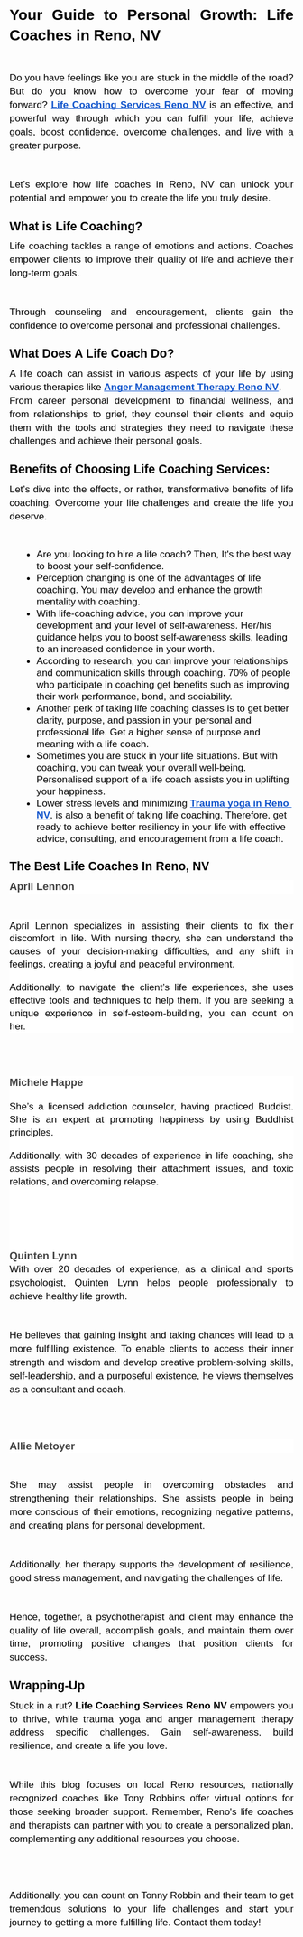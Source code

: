 <p>
    <meta charset="utf-8">
</p>
<h1 style="line-height:1.38;margin-bottom:6pt;margin-top:20pt;text-align:justify;" dir="ltr"><span style="background-color:transparent;color:#000000;font-family:Arial,sans-serif;font-size:20pt;"><span style="font-style:normal;font-variant:normal;text-decoration:none;vertical-align:baseline;white-space:pre-wrap;"><strong>Your Guide to Personal Growth: Life Coaches in Reno, NV</strong></span></span></h1>
<p>&nbsp;</p>
<p style="line-height:1.38;margin-bottom:0pt;margin-top:0pt;text-align:justify;" dir="ltr"><span style="background-color:transparent;color:#000000;font-family:Arial,sans-serif;font-size:13pt;"><span style="font-style:normal;font-variant:normal;font-weight:400;text-decoration:none;vertical-align:baseline;white-space:pre-wrap;">Do you have feelings like you are stuck in the middle of the road? But do you know how to overcome your fear of moving forward?</span><span style="font-style:normal;font-variant:normal;text-decoration:none;vertical-align:baseline;white-space:pre-wrap;"><strong>&nbsp;</strong></span></span><a style="text-decoration:none;" target="_blank" rel="noopener noreferrer" href="https://docbunnyskibuilder.com/"><span style="background-color:transparent;color:#1155cc;font-family:Arial,sans-serif;font-size:13pt;"><span style="-webkit-text-decoration-skip:none;font-style:normal;font-variant:normal;text-decoration-skip-ink:none;vertical-align:baseline;white-space:pre-wrap;"><strong><u>Life Coaching Services Reno NV</u></strong></span></span></a><span style="background-color:transparent;color:#000000;font-family:Arial,sans-serif;font-size:13pt;"><span style="font-style:normal;font-variant:normal;font-weight:400;text-decoration:none;vertical-align:baseline;white-space:pre-wrap;"> is an effective, and powerful way through which you can fulfill your life, achieve goals, boost confidence, overcome challenges, and live with a greater purpose.&nbsp;</span></span></p>
<p>&nbsp;</p>
<p style="line-height:1.38;margin-bottom:0pt;margin-top:0pt;text-align:justify;" dir="ltr"><span style="background-color:transparent;color:#000000;font-family:Arial,sans-serif;font-size:13pt;"><span style="font-style:normal;font-variant:normal;font-weight:400;text-decoration:none;vertical-align:baseline;white-space:pre-wrap;">Let’s explore how life coaches in Reno, NV can unlock your potential and empower you to create the life you truly desire.</span></span></p>
<h2 style="line-height:1.38;margin-bottom:6pt;margin-top:18pt;text-align:justify;" dir="ltr"><span style="background-color:transparent;color:#000000;font-family:Arial,sans-serif;font-size:16pt;"><span style="font-style:normal;font-variant:normal;text-decoration:none;vertical-align:baseline;white-space:pre-wrap;"><strong>What is Life Coaching?&nbsp;</strong></span></span></h2>
<p style="line-height:1.38;margin-bottom:0pt;margin-top:0pt;text-align:justify;" dir="ltr"><span style="background-color:transparent;color:#000000;font-family:Arial,sans-serif;font-size:13pt;"><span style="font-style:normal;font-variant:normal;font-weight:400;text-decoration:none;vertical-align:baseline;white-space:pre-wrap;">Life coaching tackles a range of emotions and actions. Coaches empower clients to improve their quality of life and achieve their long-term goals.&nbsp;</span></span></p>
<p>&nbsp;</p>
<p style="line-height:1.38;margin-bottom:0pt;margin-top:0pt;text-align:justify;" dir="ltr"><span style="background-color:transparent;color:#000000;font-family:Arial,sans-serif;font-size:13pt;"><span style="font-style:normal;font-variant:normal;font-weight:400;text-decoration:none;vertical-align:baseline;white-space:pre-wrap;">Through counseling and encouragement, clients gain the confidence to overcome personal and professional challenges.</span></span></p>
<h2 style="line-height:1.38;margin-bottom:6pt;margin-top:18pt;text-align:justify;" dir="ltr"><span style="background-color:transparent;color:#000000;font-family:Arial,sans-serif;font-size:16pt;"><span style="font-style:normal;font-variant:normal;text-decoration:none;vertical-align:baseline;white-space:pre-wrap;"><strong>What Does A Life Coach Do?</strong></span></span></h2>
<p style="line-height:1.38;margin-bottom:0pt;margin-top:0pt;text-align:justify;" dir="ltr"><span style="background-color:transparent;color:#000000;font-family:Arial,sans-serif;font-size:13pt;"><span style="font-style:normal;font-variant:normal;font-weight:400;text-decoration:none;vertical-align:baseline;white-space:pre-wrap;">A life coach can assist in various aspects of your life by using various therapies like&nbsp;</span></span><a style="text-decoration:none;" target="_blank" rel="noopener noreferrer" href="https://docbunnyskibuilder.com/anger-management-reno-nv/"><span style="background-color:transparent;color:#1155cc;font-family:Arial,sans-serif;font-size:13pt;"><span style="-webkit-text-decoration-skip:none;font-style:normal;font-variant:normal;text-decoration-skip-ink:none;vertical-align:baseline;white-space:pre-wrap;"><strong><u>Anger Management Therapy Reno NV</u></strong></span></span></a><span style="background-color:transparent;color:#000000;font-family:Arial,sans-serif;font-size:13pt;"><span style="font-style:normal;font-variant:normal;font-weight:400;text-decoration:none;vertical-align:baseline;white-space:pre-wrap;">.&nbsp;</span></span></p>
<p style="line-height:1.38;margin-bottom:0pt;margin-top:0pt;text-align:justify;" dir="ltr"><span style="background-color:transparent;color:#000000;font-family:Arial,sans-serif;font-size:13pt;"><span style="font-style:normal;font-variant:normal;font-weight:400;text-decoration:none;vertical-align:baseline;white-space:pre-wrap;">From career personal development to financial wellness, and from relationships to grief, they counsel their clients and equip them with the tools and strategies they need to navigate these challenges and achieve their personal goals.</span></span></p>
<h2 style="line-height:1.38;margin-bottom:6pt;margin-top:18pt;text-align:justify;" dir="ltr"><span style="background-color:transparent;color:#000000;font-family:Arial,sans-serif;font-size:16pt;"><span style="font-style:normal;font-variant:normal;text-decoration:none;vertical-align:baseline;white-space:pre-wrap;"><strong>Benefits of Choosing Life Coaching Services:</strong></span></span></h2>
<p style="line-height:1.38;margin-bottom:0pt;margin-top:0pt;text-align:justify;" dir="ltr"><span style="background-color:transparent;color:#000000;font-family:Arial,sans-serif;font-size:13pt;"><span style="font-style:normal;font-variant:normal;font-weight:400;text-decoration:none;vertical-align:baseline;white-space:pre-wrap;">Let’s dive into the effects, or rather, transformative benefits of life coaching. Overcome your life challenges and create the life you deserve.&nbsp;</span></span></p>
<p>&nbsp;</p>
<ul style="margin-bottom:0;margin-top:0;padding-inline-start:48px;">
    <li style="background-color:transparent;color:#000000;font-family:Arial,sans-serif;font-size:13pt;font-style:normal;font-variant:normal;font-weight:400;list-style-type:disc;text-decoration:none;vertical-align:baseline;white-space:pre;" dir="ltr" aria-level="1"><span style="background-color:transparent;color:#000000;font-family:Arial,sans-serif;font-size:13pt;"><span style="font-style:normal;font-variant:normal;font-weight:400;text-decoration:none;vertical-align:baseline;white-space:pre-wrap;">Are you looking to hire a life coach? Then, It's the best way to boost your self-confidence.&nbsp;</span></span></li>
    <li style="background-color:transparent;color:#000000;font-family:Arial,sans-serif;font-size:13pt;font-style:normal;font-variant:normal;font-weight:400;list-style-type:disc;text-decoration:none;vertical-align:baseline;white-space:pre;" dir="ltr" aria-level="1"><span style="background-color:transparent;color:#000000;font-family:Arial,sans-serif;font-size:13pt;"><span style="font-style:normal;font-variant:normal;font-weight:400;text-decoration:none;vertical-align:baseline;white-space:pre-wrap;">Perception changing is one of the advantages of life coaching. You may develop and enhance the growth mentality with coaching.&nbsp;</span></span></li>
    <li style="background-color:transparent;color:#000000;font-family:Arial,sans-serif;font-size:13pt;font-style:normal;font-variant:normal;font-weight:400;list-style-type:disc;text-decoration:none;vertical-align:baseline;white-space:pre;" dir="ltr" aria-level="1"><span style="background-color:transparent;color:#000000;font-family:Arial,sans-serif;font-size:13pt;"><span style="font-style:normal;font-variant:normal;font-weight:400;text-decoration:none;vertical-align:baseline;white-space:pre-wrap;">With life-coaching advice, you can improve your development and your level of self-awareness. Her/his guidance helps you to boost self-awareness skills, leading to an increased confidence in your worth.&nbsp;</span></span></li>
    <li style="background-color:transparent;color:#000000;font-family:Arial,sans-serif;font-size:13pt;font-style:normal;font-variant:normal;font-weight:400;list-style-type:disc;text-decoration:none;vertical-align:baseline;white-space:pre;" dir="ltr" aria-level="1"><span style="background-color:transparent;color:#000000;font-family:Arial,sans-serif;font-size:13pt;"><span style="font-style:normal;font-variant:normal;font-weight:400;text-decoration:none;vertical-align:baseline;white-space:pre-wrap;">According to research, you can improve your relationships and communication skills through coaching. 70% of people who participate in coaching get benefits such as improving their work performance, bond, and sociability.&nbsp;</span></span></li>
    <li style="background-color:transparent;color:#000000;font-family:Arial,sans-serif;font-size:13pt;font-style:normal;font-variant:normal;font-weight:400;list-style-type:disc;text-decoration:none;vertical-align:baseline;white-space:pre;" dir="ltr" aria-level="1"><span style="background-color:transparent;color:#000000;font-family:Arial,sans-serif;font-size:13pt;"><span style="font-style:normal;font-variant:normal;font-weight:400;text-decoration:none;vertical-align:baseline;white-space:pre-wrap;">Another perk of taking life coaching classes is to get better clarity, purpose, and passion in your personal and professional life. Get a higher sense of purpose and meaning with a life coach.&nbsp;</span></span></li>
    <li style="background-color:transparent;color:#000000;font-family:Arial,sans-serif;font-size:13pt;font-style:normal;font-variant:normal;font-weight:400;list-style-type:disc;text-decoration:none;vertical-align:baseline;white-space:pre;" dir="ltr" aria-level="1"><span style="background-color:transparent;color:#000000;font-family:Arial,sans-serif;font-size:13pt;"><span style="font-style:normal;font-variant:normal;font-weight:400;text-decoration:none;vertical-align:baseline;white-space:pre-wrap;">Sometimes you are stuck in your life situations. But with coaching, you can tweak your overall well-being. Personalised support of a life coach assists you in uplifting your happiness.&nbsp;</span></span></li>
    <li style="background-color:transparent;color:#000000;font-family:Arial,sans-serif;font-size:13pt;font-style:normal;font-variant:normal;font-weight:400;list-style-type:disc;text-decoration:none;vertical-align:baseline;white-space:pre;" dir="ltr" aria-level="1"><span style="background-color:transparent;color:#000000;font-family:Arial,sans-serif;font-size:13pt;"><span style="font-style:normal;font-variant:normal;font-weight:400;text-decoration:none;vertical-align:baseline;white-space:pre-wrap;">Lower stress levels and minimizing</span><span style="font-style:normal;font-variant:normal;text-decoration:none;vertical-align:baseline;white-space:pre-wrap;"><strong>&nbsp;</strong></span></span><a style="text-decoration:none;" target="_blank" rel="noopener noreferrer" href="https://docbunnyskibuilder.com/trauma-informed-yoga-therapist-nv/"><span style="background-color:transparent;color:#1155cc;font-family:Arial,sans-serif;font-size:13pt;"><span style="-webkit-text-decoration-skip:none;font-style:normal;font-variant:normal;text-decoration-skip-ink:none;vertical-align:baseline;white-space:pre-wrap;"><strong><u>Trauma yoga in Reno NV</u></strong></span></span></a><span style="background-color:transparent;color:#000000;font-family:Arial,sans-serif;font-size:13pt;"><span style="font-style:normal;font-variant:normal;font-weight:400;text-decoration:none;vertical-align:baseline;white-space:pre-wrap;">, is also a benefit of taking life coaching. Therefore, get ready to achieve better resiliency in your life with effective advice, consulting, and encouragement from a life coach.&nbsp;</span></span></li>
</ul>
<h2 style="line-height:1.38;margin-bottom:6pt;margin-top:18pt;text-align:justify;" dir="ltr"><span style="background-color:transparent;color:#000000;font-family:Arial,sans-serif;font-size:16pt;"><span style="font-style:normal;font-variant:normal;text-decoration:none;vertical-align:baseline;white-space:pre-wrap;"><strong>The Best Life Coaches In Reno, NV</strong></span></span></h2>
<h3 style="background-color:#ffffff;line-height:1.32;margin-bottom:0pt;margin-top:0pt;text-align:justify;" dir="ltr"><span style="background-color:transparent;color:#434343;font-family:Arial,sans-serif;font-size:13.999999999999998pt;"><span style="font-style:normal;font-variant:normal;text-decoration:none;vertical-align:baseline;white-space:pre-wrap;"><strong>April Lennon</strong></span></span></h3>
<p>&nbsp;</p>
<p style="background-color:#ffffff;line-height:1.32;margin-bottom:0pt;margin-top:0pt;text-align:justify;" dir="ltr"><span style="background-color:transparent;color:#000000;font-family:Arial,sans-serif;font-size:13pt;"><span style="font-style:normal;font-variant:normal;font-weight:400;text-decoration:none;vertical-align:baseline;white-space:pre-wrap;">April Lennon specializes in assisting their clients to fix their discomfort in life. With nursing theory, she can understand the causes of your decision-making difficulties, and any shift in feelings, creating a joyful and peaceful environment.&nbsp;</span></span></p>
<p style="background-color:#ffffff;line-height:1.32;margin-bottom:0pt;margin-top:0pt;text-align:justify;" dir="ltr">&nbsp;</p>
<p style="background-color:#ffffff;line-height:1.32;margin-bottom:0pt;margin-top:0pt;text-align:justify;" dir="ltr"><span style="background-color:transparent;color:#000000;font-family:Arial,sans-serif;font-size:13pt;"><span style="font-style:normal;font-variant:normal;font-weight:400;text-decoration:none;vertical-align:baseline;white-space:pre-wrap;">Additionally, to navigate the client’s life experiences, she uses effective tools and techniques to help them. If you are seeking a unique experience in self-esteem-building, you can count on her.&nbsp;&nbsp;</span></span></p>
<p>&nbsp;</p>
<p>&nbsp;</p>
<h3 style="background-color:#ffffff;line-height:1.32;margin-bottom:0pt;margin-top:0pt;text-align:justify;" dir="ltr"><span style="background-color:transparent;color:#434343;font-family:Arial,sans-serif;font-size:13.999999999999998pt;"><span style="font-style:normal;font-variant:normal;text-decoration:none;vertical-align:baseline;white-space:pre-wrap;"><strong>Michele Happe</strong></span></span></h3>
<p style="background-color:#ffffff;line-height:1.32;margin-bottom:0pt;margin-top:0pt;text-align:justify;" dir="ltr">&nbsp;</p>
<p style="background-color:#ffffff;line-height:1.32;margin-bottom:0pt;margin-top:0pt;text-align:justify;" dir="ltr"><span style="background-color:transparent;color:#000000;font-family:Arial,sans-serif;font-size:13pt;"><span style="font-style:normal;font-variant:normal;font-weight:400;text-decoration:none;vertical-align:baseline;white-space:pre-wrap;">She’s a licensed addiction counselor, having practiced Buddist. She is an expert at promoting happiness by using Buddhist principles.&nbsp;</span></span></p>
<p style="background-color:#ffffff;line-height:1.32;margin-bottom:0pt;margin-top:0pt;text-align:justify;" dir="ltr">&nbsp;</p>
<p style="background-color:#ffffff;line-height:1.32;margin-bottom:0pt;margin-top:0pt;text-align:justify;" dir="ltr"><span style="background-color:transparent;color:#000000;font-family:Arial,sans-serif;font-size:13pt;"><span style="font-style:normal;font-variant:normal;font-weight:400;text-decoration:none;vertical-align:baseline;white-space:pre-wrap;">Additionally, with 30 decades of experience in life coaching, she assists people in resolving their attachment issues, and toxic relations, and overcoming relapse.&nbsp;</span></span></p>
<h3 style="background-color:#ffffff;line-height:1.32;margin-bottom:0pt;margin-top:0pt;text-align:justify;" dir="ltr">&nbsp;</h3>
<h3 style="background-color:#ffffff;line-height:1.32;margin-bottom:0pt;margin-top:0pt;text-align:justify;" dir="ltr">&nbsp;</h3>
<h3 style="background-color:#ffffff;line-height:1.32;margin-bottom:0pt;margin-top:0pt;text-align:justify;" dir="ltr">&nbsp;</h3>
<h3 style="background-color:#ffffff;line-height:1.32;margin-bottom:0pt;margin-top:0pt;text-align:justify;" dir="ltr">&nbsp;</h3>
<h3 style="background-color:#ffffff;line-height:1.32;margin-bottom:0pt;margin-top:0pt;text-align:justify;" dir="ltr">&nbsp;</h3>
<h3 style="background-color:#ffffff;line-height:1.32;margin-bottom:0pt;margin-top:0pt;text-align:justify;" dir="ltr"><span style="background-color:transparent;color:#434343;font-family:Arial,sans-serif;font-size:13.999999999999998pt;"><span style="font-style:normal;font-variant:normal;text-decoration:none;vertical-align:baseline;white-space:pre-wrap;"><strong>Quinten Lynn</strong></span></span></h3>
<p style="line-height:1.38;margin-bottom:0pt;margin-top:0pt;text-align:justify;" dir="ltr"><span style="background-color:transparent;color:#000000;font-family:Arial,sans-serif;font-size:13pt;"><span style="font-style:normal;font-variant:normal;font-weight:400;text-decoration:none;vertical-align:baseline;white-space:pre-wrap;">With over 20 decades of experience, as a clinical and sports psychologist, Quinten Lynn helps people professionally to achieve healthy life growth.&nbsp;</span></span></p>
<p>&nbsp;</p>
<p style="line-height:1.38;margin-bottom:0pt;margin-top:0pt;text-align:justify;" dir="ltr"><span style="background-color:transparent;color:#000000;font-family:Arial,sans-serif;font-size:13pt;"><span style="font-style:normal;font-variant:normal;font-weight:400;text-decoration:none;vertical-align:baseline;white-space:pre-wrap;">He believes that gaining insight and taking chances will lead to a more fulfilling existence. To enable clients to access their inner strength and wisdom and develop creative problem-solving skills, self-leadership, and a purposeful existence, he views themselves as a consultant and coach.</span></span></p>
<p>&nbsp;</p>
<p>&nbsp;</p>
<h3 style="background-color:#ffffff;line-height:1.32;margin-bottom:0pt;margin-top:0pt;text-align:justify;" dir="ltr"><span style="background-color:transparent;color:#434343;font-family:Arial,sans-serif;font-size:13.999999999999998pt;"><span style="font-style:normal;font-variant:normal;text-decoration:none;vertical-align:baseline;white-space:pre-wrap;"><strong>Allie Metoyer</strong></span></span></h3>
<p>&nbsp;</p>
<p style="line-height:1.38;margin-bottom:0pt;margin-top:0pt;text-align:justify;" dir="ltr"><span style="background-color:transparent;color:#000000;font-family:Arial,sans-serif;font-size:13pt;"><span style="font-style:normal;font-variant:normal;font-weight:400;text-decoration:none;vertical-align:baseline;white-space:pre-wrap;">She may assist people in overcoming obstacles and strengthening their relationships. She assists people in being more conscious of their emotions, recognizing negative patterns, and creating plans for personal development.&nbsp;</span></span></p>
<p>&nbsp;</p>
<p style="line-height:1.38;margin-bottom:0pt;margin-top:0pt;text-align:justify;" dir="ltr"><span style="background-color:transparent;color:#000000;font-family:Arial,sans-serif;font-size:13pt;"><span style="font-style:normal;font-variant:normal;font-weight:400;text-decoration:none;vertical-align:baseline;white-space:pre-wrap;">Additionally, her therapy supports the development of resilience, good stress management, and navigating the challenges of life.&nbsp;</span></span></p>
<p>&nbsp;</p>
<p style="line-height:1.38;margin-bottom:0pt;margin-top:0pt;text-align:justify;" dir="ltr"><span style="background-color:transparent;color:#000000;font-family:Arial,sans-serif;font-size:13pt;"><span style="font-style:normal;font-variant:normal;font-weight:400;text-decoration:none;vertical-align:baseline;white-space:pre-wrap;">Hence, together, a psychotherapist and client may enhance the quality of life overall, accomplish goals, and maintain them over time, promoting positive changes that position clients for success.&nbsp;</span></span></p>
<h2 style="line-height:1.38;margin-bottom:6pt;margin-top:18pt;text-align:justify;" dir="ltr"><span style="background-color:transparent;color:#000000;font-family:Arial,sans-serif;font-size:16pt;"><span style="font-style:normal;font-variant:normal;text-decoration:none;vertical-align:baseline;white-space:pre-wrap;"><strong>Wrapping-Up&nbsp;</strong></span></span></h2>
<p style="line-height:1.38;margin-bottom:4pt;margin-top:0pt;text-align:justify;" dir="ltr"><span style="background-color:transparent;color:#000000;font-family:Arial,sans-serif;font-size:13pt;"><span style="font-style:normal;font-variant:normal;font-weight:400;text-decoration:none;vertical-align:baseline;white-space:pre-wrap;">Stuck in a rut?</span><span style="font-style:normal;font-variant:normal;text-decoration:none;vertical-align:baseline;white-space:pre-wrap;"><strong> Life Coaching Services Reno NV&nbsp;</strong></span><span style="font-style:normal;font-variant:normal;font-weight:400;text-decoration:none;vertical-align:baseline;white-space:pre-wrap;">empowers you to thrive, while trauma yoga and anger management therapy address specific challenges. Gain self-awareness, build resilience, and create a life you love.&nbsp;</span></span></p>
<p>&nbsp;</p>
<p style="line-height:1.38;margin-bottom:4pt;margin-top:0pt;text-align:justify;" dir="ltr"><span style="background-color:transparent;color:#000000;font-family:Arial,sans-serif;font-size:13pt;"><span style="font-style:normal;font-variant:normal;font-weight:400;text-decoration:none;vertical-align:baseline;white-space:pre-wrap;">While this blog focuses on local Reno resources, nationally recognized coaches like Tony Robbins offer virtual options for those seeking broader support. Remember, Reno's life coaches and therapists can partner with you to create a personalized plan, complementing any additional resources you choose.</span></span></p>
<p>&nbsp;</p>
<p>&nbsp;</p>
<p style="line-height:1.38;margin-bottom:4pt;margin-top:0pt;text-align:justify;" dir="ltr"><span style="background-color:transparent;color:#000000;font-family:Arial,sans-serif;font-size:13pt;"><span style="font-style:normal;font-variant:normal;font-weight:400;text-decoration:none;vertical-align:baseline;white-space:pre-wrap;">Additionally, you can count on Tonny Robbin and their team to get tremendous solutions to your life challenges and start your journey to getting a more fulfilling life. Contact them today!&nbsp;</span></span></p>
<p>&nbsp;</p>
<p>&nbsp;</p>
<p>&nbsp;</p>
